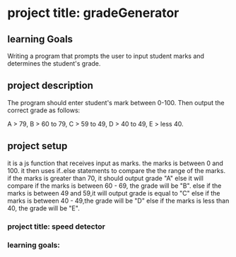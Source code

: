 # project title: gradeGenerator

## learning Goals
Writing  a program that prompts the user to input student marks and determines the student's grade.

## project description
The program should enter student's mark between 0-100.
Then output the correct grade as follows: 

A > 79, B > 60 to 79, C > 59 to 49, D > 40 to 49, E > less 40.

## project setup
it is a js function that receives input as marks. the marks is between 0 and 100.
it then uses if..else statements to compare the the range of the marks.
if the marks is greater than 70, it should output grade "A" else it will compare if the marks is between 60 - 69, the grade will be "B".
else if the marks is between 49 and 59,it will output grade is equal to "C" else if the marks is between 40 - 49,the grade will be "D" else if the marks  is less than 40, the grade will be "E".


### project title: speed detector

### learning goals:
